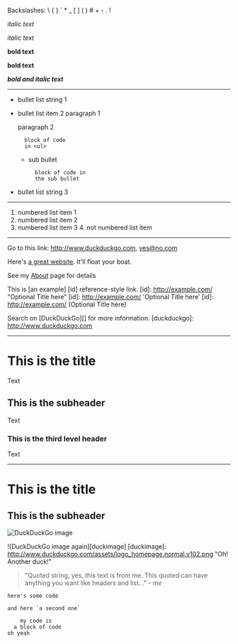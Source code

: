 Backslashes: \\ \{ \} \` \* \_ \[ \] \( \) \# \+ \- \. \!

*italic text*

_italic text_

**bold text**

__bold text__

***bold and italic text***

*****

* bullet list string 1
- bullet list item 2 paragraph 1

  paragraph 2

        block of code
        in <ul>

    - sub bullet

            block of code in
            the sub bullet

+ bullet list string 3

------------------------------

1. numbered list item 1
2. numbered list item 2
3. numbered list item 3
4\. not numbered list item

***

Go to this link: <http://www.duckduckgo.com>, <yes@no.com>

Here's [a great website](https://www.simpleeditions.com). It'll float your boat.

See my [About](/about/) page for details

This is [an example] [id] reference-style link.
[id]: http://example.com/
    "Optional Title here"
[id]: <http://example.com/> 'Optional Title here'
[id]: http://example.com/ (Optional Title here)

Search on [DuckDuckGo][] for more information.
[duckduckgo]: http://www.duckduckgo.com

- - -

# This is the title

Text

## This is the subheader

Text

### This is the third level header

Text

* * *

This is the title
=================

This is the subheader
---------------------

![DuckDuckGo image](http://www.duckduckgo.com/assets/logo_homepage.normal.v102.png "Oh! A duck!")

![DuckDuckGo image again][duckimage]
[duckimage]: http://www.duckduckgo.com/assets/logo_homepage.normal.v102.png "Oh! Another duck!"

> "Quoted string, yes, this text is from me. This quoted can have anything you
> want like headers and list..."  - *me*

`here's some code`

``and here `a second one` ``

        my code is
      a block of code
    oh yeah
